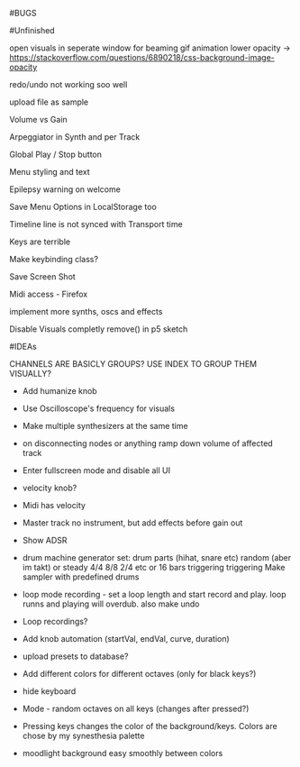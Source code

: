 #BUGS


#Unfinished

open visuals in seperate window for beaming
gif animation lower opacity -> https://stackoverflow.com/questions/6890218/css-background-image-opacity

redo/undo not working soo well

upload file as sample

Volume vs Gain

Arpeggiator in Synth and per Track

Global Play / Stop button

Menu styling and text

Epilepsy warning on welcome

Save Menu Options in LocalStorage too

Timeline line is not synced with Transport time

Keys are terrible

Make keybinding class?

Save Screen Shot

Midi access - Firefox

implement more synths, oscs and effects

Disable Visuals completly remove() in p5 sketch




#IDEAs


CHANNELS ARE BASICLY GROUPS? USE INDEX TO GROUP THEM VISUALLY?

- Add humanize knob

- Use Oscilloscope's frequency for visuals

- Make multiple synthesizers at the same time


- on disconnecting nodes or anything ramp down volume of affected track

- Enter fullscreen mode and disable all UI

- velocity knob?
- Midi has velocity

- Master track no instrument, but add effects before gain out
- Show ADSR 
- drum machine generator
  set: drum parts (hihat, snare etc) 
       random (aber im takt) or steady 4/4 8/8 2/4 etc or 16 bars triggering triggering
  Make sampler with predefined drums 
       

- loop mode recording - set a loop length and start record and play. loop runns and playing will overdub. also make undo 


- Loop recordings?
- Add knob automation (startVal, endVal, curve, duration)

- upload presets to database? 


- Add different colors for different octaves (only for black keys?)
- hide keyboard
- Mode - random octaves on all keys (changes after pressed?)
- Pressing keys changes the color of the background/keys. Colors are chose by my synesthesia palette
- moodlight background easy smoothly between colors